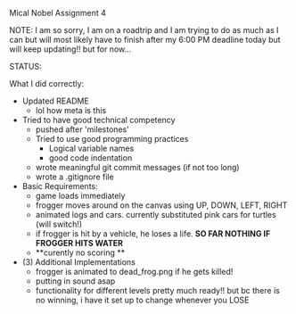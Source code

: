 Mical Nobel Assignment 4

NOTE:
I am so sorry, I am on a roadtrip and I am trying
to do as much as I can but will
most likely have to finish after my 6:00 PM deadline today
but will keep updating!!
but for now...


STATUS:

What I did correctly:
- Updated README
	- lol how meta is this
- Tried to have good technical competency
	- pushed after 'milestones'
	- Tried to use good programming practices
		- Logical variable names
		- good code indentation 
	- wrote meaningful git commit messages (if not too long)
	- wrote a .gitignore file
- Basic Requirements:
	- game loads immediately
	- frogger moves around on the canvas using UP, DOWN, LEFT, RIGHT
	- animated logs and cars. currently substituted pink cars for turtles (will switch!)
	- if frogger is hit by a vehicle, he loses a life. **SO FAR NOTHING IF FROGGER HITS WATER** 
	- **curently no scoring	**
- (3) Additional Implementations
	- frogger is animated to dead_frog.png if he gets killed!
	-  putting in sound asap
	- functionality for different levels pretty much ready!! 
	but bc there is no winning, i have it set up to change 
	whenever you LOSE